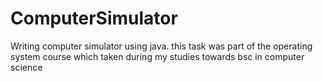 # ComputerSimulator
Writing computer simulator using java. this task was part of the operating system course which taken during my studies towards bsc in computer science 
